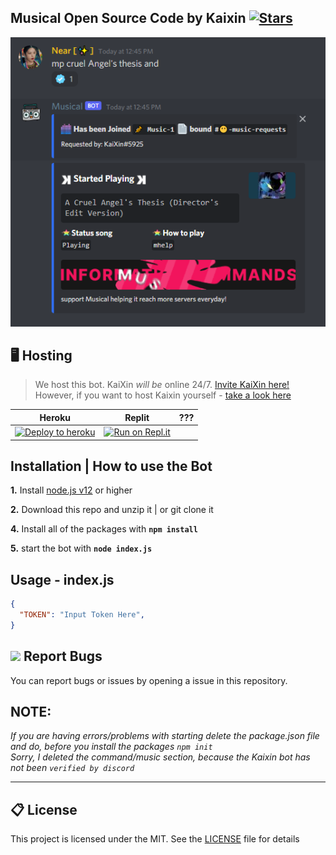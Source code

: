 ## Musical Open Source Code by Kaixin [![Stars](https://img.shields.io/github/stars/GarudaID/Musical-OpenSource)](https://github.com/GarudaID/Musical-OpenSource) 

<p align="center">
 <img src="https://github.com/GarudaID/Musical-OpenSource/blob/main/images/musical11.PNG">
 </p>

## 🖥️ Hosting

> We host this bot. KaiXin *will be* online 24/7. [Invite KaiXin here!](#invite)<br>
> However, if you want to host Kaixin yourself - [take a look here](#-self-hosting-bot)

| Heroku | Replit | ??? |
|---|---|---|
| [![Deploy to heroku](https://www.herokucdn.com/deploy/button.png)](https://heroku.com/deploy?template=https://github.com/GarudaID) | [![Run on Repl.it](https://repl.it/badge/github/GarudaID/)](https://repl.it/github/GarudaID/) |

## Installation | How to use the Bot

 **1.** Install [node.js v12](https://nodejs.org/api/cli.html#cli_unhandled_rejections_mode) or higher

 **2.** Download this repo and unzip it    |    or git clone it
 
 **4.** Install all of the packages with **`npm install`**
 
 **5.** start the bot with **`node index.js`**<br/>

## Usage - index.js

```json
{
  "TOKEN": "Input Token Here",
}
```

## <img src = "https://cdn.discordapp.com/emojis/867093601962950666.png?v=1" width = "18"> Report Bugs

You can report bugs or issues by opening a issue in this repository.

## **NOTE:**

*If you are having errors/problems with starting delete the package.json file and do, before you install the packages `npm init`*
<br>
*Sorry, I deleted the command/music section, because the Kaixin bot has not been `verified by discord`*
<hr>

## 📋 License
This project is licensed under the MIT. See the [LICENSE](https://github.com/GarudaID/Musical-OpenSource/blob/main/LICENSE) file for details
